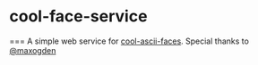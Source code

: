 # cool-face-service
===
A simple web service for [cool-ascii-faces](https://github.com/maxogden/cool-ascii-faces). Special thanks to [@maxogden](https://github.com/maxogden)
